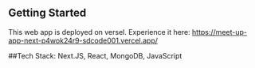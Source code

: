 

## Getting Started
This web app is deployed on versel.
Experience it here:
https://meet-up-app-next-p4wok24r9-sdcode001.vercel.app/

##Tech Stack:
Next.JS, React, MongoDB, JavaScript
